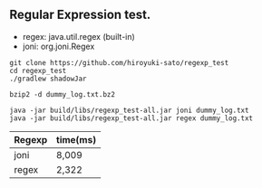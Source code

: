 ## Regular Expression test.

* regex: java.util.regex (built-in)
* joni: org.joni.Regex

```
git clone https://github.com/hiroyuki-sato/regexp_test
cd regexp_test
./gradlew shadowJar
```

```
bzip2 -d dummy_log.txt.bz2 
```

```
java -jar build/libs/regexp_test-all.jar joni dummy_log.txt
java -jar build/libs/regexp_test-all.jar regex dummy_log.txt
```


| Regexp | time(ms)|
|--------|---------|
| joni   | 8,009   |
| regex  | 2,322   |

